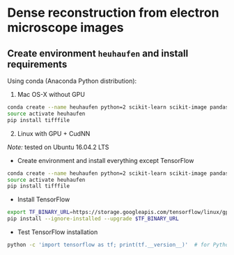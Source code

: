 # Dense reconstruction from electron microscope images

## Create environment `heuhaufen` and install requirements

Using conda (Anaconda Python distribution):

1) Mac OS-X without GPU

```bash
conda create --name heuhaufen python=2 scikit-learn scikit-image pandas=0.19.2 bokeh tensorflow
source activate heuhaufen
pip install tifffile

```

2) Linux with GPU + CudNN

*Note:* tested on Ubuntu 16.04.2 LTS

- Create environment and install everything except TensorFlow

```bash
conda create --name heuhaufen python=2 scikit-learn scikit-image pandas=0.19.2 bokeh
source activate heuhaufen
pip install tifffile
```

- Install TensorFlow

```bash
export TF_BINARY_URL=https://storage.googleapis.com/tensorflow/linux/gpu/tensorflow-0.11.0rc0-cp27-none-linux_x86_64.whl
pip install --ignore-installed --upgrade $TF_BINARY_URL
```

- Test TensorFlow installation

```bash
python -c 'import tensorflow as tf; print(tf.__version__)'  # for Python 2
```


